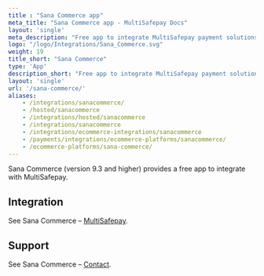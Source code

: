 ```yaml
---
title : "Sana Commerce app"
meta_title: "Sana Commerce app - MultiSafepay Docs"
layout: 'single'
meta_description: "Free app to integrate MultiSafepay payment solutions into your Sana Commerce platform"
logo: "/logo/Integrations/Sana_Commerce.svg"
weight: 19
title_short: "Sana Commerce"
type: 'App'
description_short: "Free app to integrate MultiSafepay payment solutions into your Sana Commerce platform"
layout: 'single'
url: '/sana-commerce/'
aliases: 
    - /integrations/sanacommerce/
    - /hosted/sanacommerce
    - /integrations/hosted/sanacommerce
    - /integrations/sanacommerce
    - /integrations/ecommerce-integrations/sanacommerce
    - /payments/integrations/ecommerce-platforms/sanacommerce/
    - /ecommerce-platforms/sana-commerce/
---
```

Sana Commerce (version 9.3 and higher) provides a free app to integrate with MultiSafepay. 

## Integration

See Sana Commerce – [MultiSafepay](https://help.sana-commerce.com/sana-commerce-93/payment-services/multisafepay/introduction).  

## Support

See Sana Commerce – [Contact](https://www.sana-commerce.com/nl/contact).
